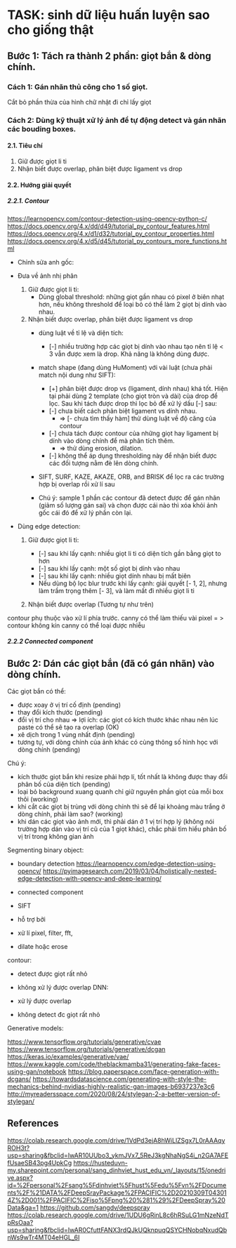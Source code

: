 # TASK: sinh dữ liệu huấn luyện sao cho giống thật

## Bước 1: Tách ra thành 2 phần: giọt bắn & dòng chính.

### Cách 1: Gán nhãn thủ công cho 1 số giọt.

Cắt bỏ phần thừa của hình chữ nhật đi chỉ lấy giọt

### Cách 2: Dùng kỹ thuật xử lý ảnh để tự động detect và gán nhãn các bouding boxes.

#### 2.1. Tiêu chí
 
1. Giữ được giọt li ti
2. Nhận biết được overlap, phân biệt được ligament vs drop

#### 2.2. Hướng giải quyết

##### 2.2.1. Contour

https://learnopencv.com/contour-detection-using-opencv-python-c/
https://docs.opencv.org/4.x/dd/d49/tutorial_py_contour_features.html
https://docs.opencv.org/4.x/d1/d32/tutorial_py_contour_properties.html
https://docs.opencv.org/4.x/d5/d45/tutorial_py_contours_more_functions.html

* Chỉnh sửa anh gốc:

* Đưa về ảnh nhị phân
  1. Giữ được giọt li ti:
     * Dùng global threshold: những giọt gần nhau có pixel ở biên nhạt hơn, nếu không threshold để loại bỏ có thể làm 2 giọt bị dính vào nhau.
  2. Nhận biết được overlap, phân biệt được ligament vs drop
     * dùng luật về tỉ lệ và diện tích: 
       * [-] nhiều trường hợp các giọt bị dính vào nhau tạo nên tỉ lệ < 3 vẫn được xem là drop. Khả năng là không dùng được.
     * match shape (đang dùng HuMoment) với vài luật (chưa phải match nội dung như SIFT): 
       * [+] phân biệt được drop vs (ligament, dính nhau) khá tốt. Hiện tại phải dùng 2 template (cho giọt tròn và dài) của drop để lọc. Sau khi tách được drop thì lọc bỏ để xử lý dấu [-] sau:
       * [-] chưa biết cách phân biệt ligament vs dính nhau.
         * => [- chưa tìm thấy hàm] thử dùng luật về độ căng của contour
       * [-] chưa tách được contour của những giọt hay ligament bị dính vào dòng chính để mà phân tích thêm.
         * => thử dùng erosion, dilation.
       * [-] không thể áp dụng thresholding này để nhận biết được các đối tượng nằm đè lên dòng chính.
     * SIFT, SURF, KAZE, AKAZE, ORB, and BRISK để lọc ra các trường hợp bị overlap rồi xử lí sau
     
     * Chú ý: sample 1 phần các contour đã detect được để gán nhãn (giảm số lượng gán sai) và chọn được cái nào thì xóa khỏi ảnh gốc cái đó để xử lý phần còn lại.
      
 

* Dùng edge detection:
  1. Giữ được giọt li ti:
       - [-] sau khi lấy cạnh: nhiều giọt li ti có diện tích gần bằng giọt to hơn 
       - [-] sau khi lấy cạnh: một số giọt bị dính vào nhau
       - [-] sau khi lấy cạnh: nhiều giọt dính nhau bị mất biên
       - Nếu dùng bộ lọc blur trước khi lấy cạnh: giải quyết [- 1, 2], nhưng làm trầm trọng thêm [- 3], và làm mất đi nhiều giọt li ti
     
  2. Nhận biết được overlap (Tương tự như trên)
      
 
contour phụ thuộc vào xử lí phía trước.
canny có thể làm thiếu vài pixel = > contour không kín
canny có thể loại được nhiễu



   

##### 2.2.2 Connected component


## Bước 2: Dán các giọt bắn (đã có gán nhãn) vào dòng chính.
Các giọt bắn có thể:
* được xoay ở vị trí cố định (pending)
* thay đổi kích thước (pending)
* đổi vị trí cho nhau => lợi ích: các giọt có kích thước khác nhau nên lúc paste có thể sẽ tạo ra overlap (OK)
* xê dịch trong 1 vùng nhất định (pending)
* tương tự, với dòng chính của ảnh khác có cùng thông số hình học với dòng chính (pending)

Chú ý:
* kích thước giọt bắn khi resize phải hợp lí, tốt nhất là không được thay đổi phân bố của diện tích (pending)
* loại bỏ background xuang quanh chỉ giữ nguyên phần giọt của mỗi box thôi (working)
* khi cắt các giọt bị trùng với dòng chính thì sẽ để lại khoảng màu trắng ở dòng chính, phải làm sao? (working)
* khi dán các giọt vào ảnh mới, thì phải dán ở 1 vị trí hợp lý (không nói trường hợp dán vào vị trí cũ của 1 giọt khác), chắc phải tìm hiểu phân bố vị trí trong không gian ảnh






Segmenting binary object:
- boundary detection
https://learnopencv.com/edge-detection-using-opencv/
https://pyimagesearch.com/2019/03/04/holistically-nested-edge-detection-with-opencv-and-deep-learning/

- connected component
- SIFT

- hỗ trợ bởi
+ xử lí pixel, filter, fft,

+ dilate hoặc erose




contour:
+ detect được giọt rất nhỏ
- không xử lý được overlap
DNN:
+ xử lý được overlap
- không detect đc giọt rất nhỏ


Generative models:

https://www.tensorflow.org/tutorials/generative/cvae
https://www.tensorflow.org/tutorials/generative/dcgan
https://keras.io/examples/generative/vae/
https://www.kaggle.com/code/theblackmamba31/generating-fake-faces-using-gan/notebook
https://blog.paperspace.com/face-generation-with-dcgans/
https://towardsdatascience.com/generating-with-style-the-mechanics-behind-nvidias-highly-realistic-gan-images-b6937237e3c6
http://myreadersspace.com/2020/08/24/stylegan-2-a-better-version-of-stylegan/

## References

https://colab.research.google.com/drive/1VdPd3ejA8hWiLlZSgx7L0rAAAqyROH3t?usp=sharing&fbclid=IwAR10UUbo3_ykmJVx7_5ReJ3kgNhaNgS4i_n2GA7AFEfUsaeSB43pg4UpkCg
https://husteduvn-my.sharepoint.com/personal/sang_dinhviet_hust_edu_vn/_layouts/15/onedrive.aspx?id=%2Fpersonal%2Fsang%5Fdinhviet%5Fhust%5Fedu%5Fvn%2FDocuments%2F%21DATA%2FDeepSrayPackage%2FPACIFIC%2D20210309T043014Z%2D001%2FPACIFIC%2Fiso%5Fpng%20%281%29%2FDeepSpray%20Data&ga=1
https://github.com/sangdv/deepspray
https://colab.research.google.com/drive/1UDU6gRinL8c6hRSuLG1mNzeNdTpRsOaa?usp=sharing&fbclid=IwAR0CfuttFANX3rdQJkUQknpuqQSYCHNobqNxudQbnWs9wTr4MT04eHGL_6I